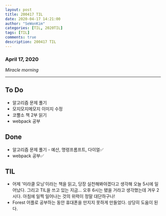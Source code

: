```yaml
---
layout: post
title: 200417 TIL 
date: 2020-04-17 14:21:00
author: "SeWonKim"
categories: [TIL, 2020TIL]
tags: [TIL]
comments: true
description: 200417 TIL
---
```


### April 17, 2020

*Miracle morning*


---

## To Do
- 알고리즘 문제 풀기
- 모지모지메모지 이미지 수정
- 코뿔소 책 2부 읽기
- webpack 공부
　
## Done
- 알고리즘 문제 풀기 - 예산, 명령프롬프트, 다이얼✅
- webpack 공부✅

## TIL
- 어제 '미라클 모닝'이라는 책을 읽고, 당장 실천해봐야겠다고 생각해 오늘 5시에 일어났다. 그리고 TIL을 쓰고 있는 지금... 오후 6시는 됐을 거라고 생각했는데 겨우 2시다. 아침에 일찍 일어나는 것의 위력이 정말 대단하구나!
- Forest 어플로 공부하는 동안 휴대폰을 만지지 못하게 만들었다. 상당히 도움이 된다.
